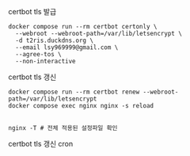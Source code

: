 
certbot tls 발급
```
docker compose run --rm certbot certonly \
  --webroot --webroot-path=/var/lib/letsencrypt \
  -d t2ris.duckdns.org \
  --email lsy969999@gmail.com \
  --agree-tos \
  --non-interactive
```

certbot tls 갱신
```
docker compose run --rm certbot renew --webroot-path=/var/lib/letsencrypt
docker compose exec nginx nginx -s reload


nginx -T # 전체 적용된 설정파일 확인
```

certbot tls 갱신 cron
```

```